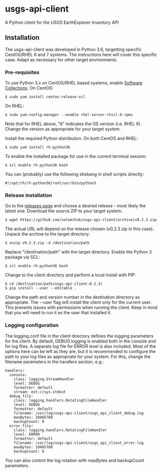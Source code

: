 # usgs-api-client
A Python client for the USGS EarthExplorer Inventory API

## Installation
The usgs-api-client was developed in Python 3.6, targetting specific CentOS/RHEL 6 and 7 systems. The instructions here will cover this specific case. Adapt as necessary for other target environments.

### Pre-requisites
To use Python 3.x on CentOS/RHEL based systems, enable [Software Collections](https://www.softwarecollections.org/en/docs/). On CentOS:
```
$ sudo yum install centos-release-scl
```
On RHEL:
```
$ sudo yum-config-manager --enable rhel-server-rhscl-6-rpms
```
Note that for RHEL above, "6" indicates the OS version (i.e. RHEL 6). Change the version as appropriate for your target system.

Install the required Python distribution. On both CentOS and RHEL:
```
$ sudo yum install rh-python36
```
To enable the installed package for use in the current terminal session:
```
$ scl enable rh-python36 bash
```
You can (probably) use the following shebang in shell scripts directly:
```
#!/opt/rh/rh-python36/root/usr/bin/python3
```

### Release installation
Go to the [releases page](https://github.com/solomchuk/usgs-api-client/releases) and choose a desired release - most likely the latest one. Download the source ZIP to your target system:
```
$ wget https://github.com/solomchuk/usgs-api-client/archive/v0.2.3.zip
```
The actual URL will depend on the release chosen (v0.2.3.zip in this case).
Unpack the archive to the target directory:
```
$ unzip v0.2.3.zip -d /destination/path
```
Replace "/destination/path" with the target directory.
Enable the Python 3 package via SCL:
```
$ scl enable rh-python36 bash
```
Change to the client directory and perform a local install with PIP:
```
$ cd /destination/path/usgs-api-client-0.2.3/
$ pip install --user --editable .
```
Change the path and version number in the destination directory as appropriate. The --user flag will install the client only for the current user. This prevents issues with permissions when running the client. Keep in mind that you will need to run it as the user that installed it.

### Logging configuration
The logging.conf file in the client directory defines the logging parameters for the client. By default, DEBUG logging is enabled both in the console and for log files. A separate log file for ERROR level is also included. Most of the options here can be left as they are, but it is recommended to configure the path to your log files as appropriate for your system. For this, change the filename parameters in the handlers section, e.g.:
```
handlers:
  console:
    class: logging.StreamHandler
    level: DEBUG
    formatter: default
    stream: ext://sys.stdout
  debug_file:
    class: logging.handlers.RotatingFileHandler
    level: DEBUG
    formatter: default
    filename: /var/log/usgs-api-client/usgs_api_client_debug.log
    maxBytes: 10485760
    backupCount: 9
  error_file:
    class: logging.handlers.RotatingFileHandler
    level: ERROR
    formatter: default
    filename: /var/log/usgs-api-client/usgs_api_client_error.log
    maxBytes: 10485760
    backupCount: 9
```
You can also control the log rotation with maxBytes and backupCount parameters.
